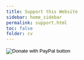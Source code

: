 ```yaml
---
title: Support this Website
sidebar: home_sidebar
permalink: support.html
toc: false
folder: cv
---
```



<form action="https://www.paypal.com/donate" method="post" target="_top">
<input type="hidden" name="hosted_button_id" value="XPTT773ZEKH7G" />
<input type="image" src="https://www.paypalobjects.com/en_US/i/btn/btn_donate_LG.gif" border="0" name="submit" title="PayPal - The safer, easier way to pay online!" alt="Donate with PayPal button" />
<img alt="" border="0" src="https://www.paypal.com/en_PH/i/scr/pixel.gif" width="1" height="1" />
</form>
